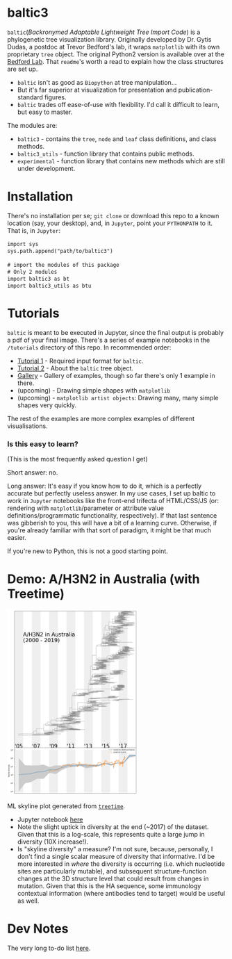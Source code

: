 # baltic3

`baltic`(*Backronymed Adaptable Lightweight Tree Import Code*) is a phylogenetic tree visualization library. Originally developed by Dr. Gytis Dudas, a postdoc at Trevor Bedford's lab, it wraps `matplotlib` with its own proprietary `tree` object. The original Python2 version is available over at the [Bedford Lab](https://github.com/blab/baltic). That `readme`'s worth a read to explain how the class structures are set up.

* `baltic` isn't as good as `Biopython` at tree manipulation...
* But it's far superior at visualization for presentation and publication-standard figures.
* `baltic` trades off ease-of-use with flexibility. I'd call it difficult to learn, but easy to master.

The modules are:

* `baltic3` - contains the `tree`, `node` and `leaf` class definitions, and class methods.
* `baltic3_utils` - function library that contains public methods.
* `experimental` - function library that contains new methods which are still under development.

# Installation

There's no installation per se; `git clone` or download this repo to a known location (say, your desktop), and, in `Jupyter`, point your `PYTHONPATH` to it. That is, in `Jupyter`:

```
import sys
sys.path.append("path/to/baltic3")

# import the modules of this package
# Only 2 modules
import baltic3 as bt
import baltic3_utils as btu
```

# Tutorials

`baltic` is meant to be executed in Jupyter, since the final output is probably a pdf of your final image. There's a series of example notebooks in the `/tutorials` directory of this repo. In recommended order:

* [Tutorial 1](https://github.com/Don86/baltic3/blob/master/tutorials-and-examples/Tutorial1.md) - Required input format for `baltic`.
* [Tutorial 2](https://github.com/Don86/baltic3/blob/master/tutorials-and-examples/Tutorial2.md) - About the `baltic` tree object.
* [Gallery](https://github.com/Don86/baltic3/blob/master/tutorials-and-examples/Gallery.ipynb) - Gallery of examples, though so far there's only 1 example in there.
* (upcoming) - Drawing simple shapes with `matplotlib`
* (upcoming) - `matplotlib artist objects`: Drawing many, many simple shapes very quickly.

The rest of the examples are more complex examples of different visualisations.

### Is this easy to learn?

(This is the most frequently asked question I get)

Short answer: no.

Long answer: It's easy if you know how to do it, which is a perfectly accurate but perfectly useless answer. In my use cases, I set up baltic to work in `Jupyter` notebooks like the front-end trifecta of HTML/CSS/JS (or: rendering with `matplotlib`/parameter or attribute value definitions/programmatic functionality, respectively).  If that last sentence was gibberish to you, this will have a bit of a learning curve. Otherwise, if you're already familiar with that sort of paradigm, it might be that much easier.

If you're new to Python, this is not a good starting point.

# Demo: A/H3N2 in Australia (with Treetime)

<img src="https://github.com/Don86/baltic3/blob/master/assets/h3n2-c9975.png" alt="H3N2 AR Viz" width="300">

ML skyline plot generated from [`treetime`](https://github.com/neherlab/treetime).
* Jupyter notebook [here](https://github.com/Don86/baltic3/blob/master/tutorials-and-examples/Example%20-%20Viz%20H3N2%20AR.ipynb)
* Note the slight uptick in diversity at the end (~2017) of the dataset. Given that this is a log-scale, this represents quite a large jump in diversity (10X increase!).
* Is "skyline diversity" a measure? I'm not sure, because, personally, I don't find a single scalar measure of diversity that informative. I'd be more interested in *where* the diversity is occurring (i.e. which nucleotide sites are particularly mutable), and subsequent structure-function changes at the 3D structure level that could result from changes in mutation. Given that this is the HA sequence, some immunology contextual information (where antibodies tend to target) would be useful as well.  

# Dev Notes

The very long to-do list [here](https://github.com/Don86/baltic3/blob/master/assets/dev-notes.md).
